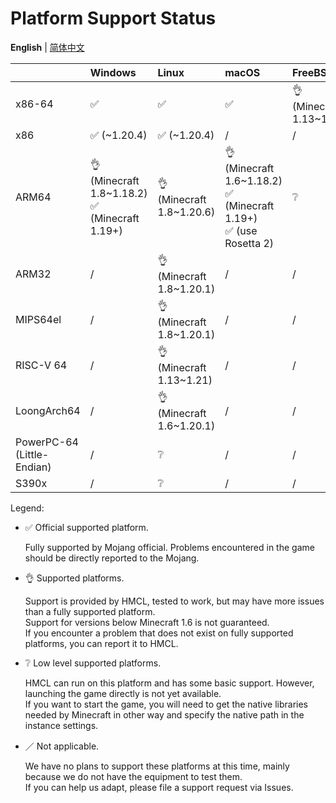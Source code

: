 # Platform Support Status

**English** | [简体中文](PLATFORM_cn.md)

|                            | Windows                                           | Linux                     | macOS                                                                  | FreeBSD                  |
|----------------------------|:--------------------------------------------------|:--------------------------|:------------------------------------------------------------------------|:-------------------------|
| x86-64                     | ✅️                                                | ✅️                        | ✅️                                                                      | 👌 (Minecraft 1.13~1.21) |
| x86                        | ✅️ (~1.20.4)                                      | ✅️ (~1.20.4)              | /                                                                       | /                        |
| ARM64                      | 👌 (Minecraft 1.8~1.18.2)<br/>✅ (Minecraft 1.19+) | 👌 (Minecraft 1.8~1.20.6) | 👌 (Minecraft 1.6~1.18.2)<br/>✅ (Minecraft 1.19+)<br/>✅ (use Rosetta 2) | ❔                        |
| ARM32                      | /️                                                | 👌 (Minecraft 1.8~1.20.1) | /                                                                       | /                        |
| MIPS64el                   | /                                                 | 👌 (Minecraft 1.8~1.20.1) | /                                                                       | /                        |
| RISC-V 64                  | /                                                 | 👌 (Minecraft 1.13~1.21)  | /                                                                       | /                        |
| LoongArch64                | /                                                 | 👌 (Minecraft 1.6~1.20.1) | /                                                                       | /                        |
| PowerPC-64 (Little-Endian) | /                                                 | ❔                         | /                                                                       | /                        |
| S390x                      | /                                                 | ❔                         | /                                                                       | /                        |

Legend:

* ✅ Official supported platform.

  Fully supported by Mojang official. Problems encountered in the game should be directly reported to the Mojang.

* 👌 Supported platforms.

  Support is provided by HMCL, tested to work, but may have more issues than a fully supported platform.  
  Support for versions below Minecraft 1.6 is not guaranteed.  
  If you encounter a problem that does not exist on fully supported platforms, you can report it to HMCL.

* ❔ Low level supported platforms.

  HMCL can run on this platform and has some basic support. However, launching the game directly is not yet available.  
  If you want to start the game, you will need to get the native libraries needed by Minecraft in other way and specify the native path in the instance settings.

* ／ Not applicable.

  We have no plans to support these platforms at this time, mainly because we do not have the equipment to test them.  
  If you can help us adapt, please file a support request via Issues.